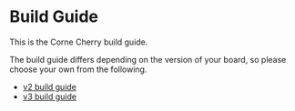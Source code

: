 # Build Guide

This is the Corne Cherry build guide.

The build guide differs depending on the version of your board,
so please choose your own from the following.


- [v2 build guide](https://github.com/foostan/crkbd/blob/master/corne-cherry/doc/v2/buildguide_en.md)
- [v3 build guide](https://github.com/foostan/crkbd/blob/master/corne-cherry/doc/v3/buildguide_en.md)
